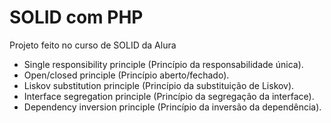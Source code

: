 # SOLID com PHP
Projeto feito no curso de SOLID da Alura

- Single responsibility principle (Princípio da responsabilidade única).
- Open/closed principle (Princípio aberto/fechado).
- Liskov substitution principle (Princípio da substituição de Liskov).
- Interface segregation principle (Princípio da segregação da interface).
- Dependency inversion principle (Princípio da inversão da dependência).
